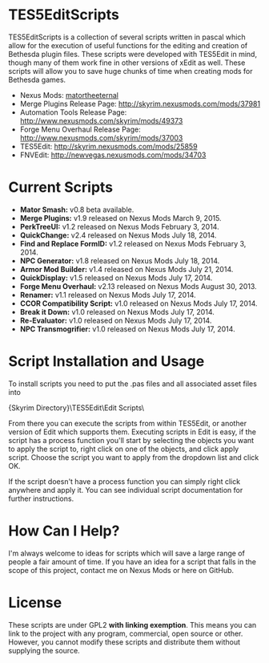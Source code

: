 TES5EditScripts
===============

TES5EditScripts is a collection of several scripts written in pascal 
which allow for the execution of useful functions for the editing and 
creation of Bethesda plugin files.  These scripts were developed with 
TES5Edit in mind, though many of them work fine in other versions of 
xEdit as well.  These scripts will allow you to save huge chunks of time 
when creating mods for Bethesda games.

* Nexus Mods: [matortheeternal](http://skyrim.nexusmods.com/users/3900618/?tb=mods&pUp=1)
* Merge Plugins Release Page: <http://skyrim.nexusmods.com/mods/37981>
* Automation Tools Release Page: <http://www.nexusmods.com/skyrim/mods/49373>
* Forge Menu Overhaul Release Page: <http://www.nexusmods.com/skyrim/mods/37003>
* TES5Edit: <http://skyrim.nexusmods.com/mods/25859> 
* FNVEdit: <http://newvegas.nexusmods.com/mods/34703>


Current Scripts
==================================

* **Mator Smash:** v0.8 beta available.
* **Merge Plugins:** v1.9 released on Nexus Mods March 9, 2015.
* **PerkTreeUI:** v1.2 released on Nexus Mods February 3, 2014. 
* **QuickChange:** v2.4 released on Nexus Mods July 18, 2014.
* **Find and Replace FormID:** v1.2 released on Nexus Mods February 3, 2014.
* **NPC Generator:** v1.8 released on Nexus Mods July 18, 2014.
* **Armor Mod Builder:** v1.4 released on Nexus Mods July 21, 2014.
* **QuickDisplay:** v1.5 released on Nexus Mods July 17, 2014.
* **Forge Menu Overhaul:** v2.13 released on Nexus Mods August 30, 2013.
* **Renamer:** v1.1 released on Nexus Mods July 17, 2014.
* **CCOR Compatibility Script:** v1.0 released on Nexus Mods July 17, 2014.
* **Break it Down:** v1.0 released on Nexus Mods July 17, 2014.
* **Re-Evaluator:** v1.0 released on Nexus Mods July 17, 2014.
* **NPC Transmogrifier:** v1.0 released on Nexus Mods July 17, 2014.


Script Installation and Usage
==================================

To install scripts you need to put the .pas files and all associated asset 
files into 

  {Skyrim Directory}\TES5Edit\Edit Scripts\

From there you can execute the scripts from within TES5Edit, or another 
version of Edit which supports them.  Executing scripts in Edit is easy, 
if the script has a process function you'll start by selecting the objects 
you want to apply the script to, right click on one of the objects, and 
click apply script.  Choose the script you want to apply from the dropdown 
list and click OK.

If the script doesn't have a process function you can simply right click 
anywhere and apply it.  You can see individual script documentation for 
further instructions.


How Can I Help?
==================================

I'm always welcome to ideas for scripts which will save a large range of 
people a fair amount of time.  If you have an idea for a script that falls 
in the scope of this project, contact me on Nexus Mods or here on GitHub.


License
===============
These scripts are under GPL2 **with linking exemption**. This means you
can link to the project with any program, commercial, open source or
other.  However, you cannot modify these scripts and distribute them 
without supplying the source.

